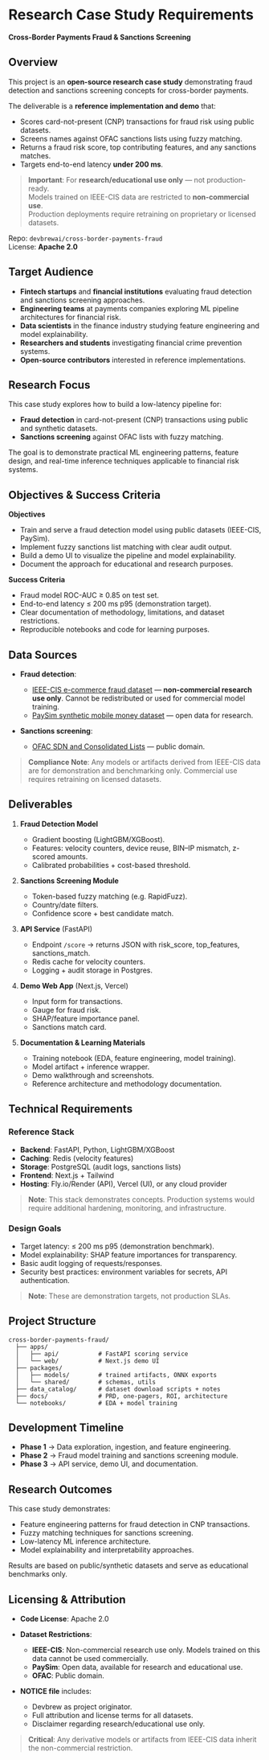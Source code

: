 # Research Case Study Requirements

**Cross-Border Payments Fraud & Sanctions Screening**

## Overview

This project is an **open-source research case study** demonstrating fraud detection and sanctions screening concepts for cross-border payments.

The deliverable is a **reference implementation and demo** that:

- Scores card-not-present (CNP) transactions for fraud risk using public datasets.
- Screens names against OFAC sanctions lists using fuzzy matching.
- Returns a fraud risk score, top contributing features, and any sanctions matches.
- Targets end-to-end latency **under 200 ms**.

> **Important**: For **research/educational use only** — not production-ready.  
> Models trained on IEEE-CIS data are restricted to **non-commercial use**.  
> Production deployments require retraining on proprietary or licensed datasets.

Repo: `devbrewai/cross-border-payments-fraud`  
License: **Apache 2.0**

## Target Audience

- **Fintech startups** and **financial institutions** evaluating fraud detection and sanctions screening approaches.
- **Engineering teams** at payments companies exploring ML pipeline architectures for financial risk.
- **Data scientists** in the finance industry studying feature engineering and model explainability.
- **Researchers and students** investigating financial crime prevention systems.
- **Open-source contributors** interested in reference implementations.

## Research Focus

This case study explores how to build a low-latency pipeline for:

- **Fraud detection** in card-not-present (CNP) transactions using public and synthetic datasets.
- **Sanctions screening** against OFAC lists with fuzzy matching.

The goal is to demonstrate practical ML engineering patterns, feature design, and real-time inference techniques applicable to financial risk systems.

## Objectives & Success Criteria

**Objectives**

- Train and serve a fraud detection model using public datasets (IEEE-CIS, PaySim).
- Implement fuzzy sanctions list matching with clear audit output.
- Build a demo UI to visualize the pipeline and model explainability.
- Document the approach for educational and research purposes.

**Success Criteria**

- Fraud model ROC-AUC ≥ 0.85 on test set.
- End-to-end latency ≤ 200 ms p95 (demonstration target).
- Clear documentation of methodology, limitations, and dataset restrictions.
- Reproducible notebooks and code for learning purposes.

## Data Sources

- **Fraud detection**:

  - [IEEE-CIS e-commerce fraud dataset](https://www.kaggle.com/c/ieee-fraud-detection) — **non-commercial research use only**. Cannot be redistributed or used for commercial model training.
  - [PaySim synthetic mobile money dataset](https://www.kaggle.com/ntnu-testimon/paysim1) — open data for research.

- **Sanctions screening**:
  - [OFAC SDN and Consolidated Lists](https://sanctionslist.ofac.treas.gov/Home) — public domain.

> **Compliance Note**: Any models or artifacts derived from IEEE-CIS data are for demonstration and benchmarking only. Commercial use requires retraining on licensed datasets.

## Deliverables

1. **Fraud Detection Model**

   - Gradient boosting (LightGBM/XGBoost).
   - Features: velocity counters, device reuse, BIN–IP mismatch, z-scored amounts.
   - Calibrated probabilities + cost-based threshold.

2. **Sanctions Screening Module**

   - Token-based fuzzy matching (e.g. RapidFuzz).
   - Country/date filters.
   - Confidence score + best candidate match.

3. **API Service** (FastAPI)

   - Endpoint `/score` → returns JSON with risk_score, top_features, sanctions_match.
   - Redis cache for velocity counters.
   - Logging + audit storage in Postgres.

4. **Demo Web App** (Next.js, Vercel)

   - Input form for transactions.
   - Gauge for fraud risk.
   - SHAP/feature importance panel.
   - Sanctions match card.

5. **Documentation & Learning Materials**
   - Training notebook (EDA, feature engineering, model training).
   - Model artifact + inference wrapper.
   - Demo walkthrough and screenshots.
   - Reference architecture and methodology documentation.

## Technical Requirements

### Reference Stack

- **Backend**: FastAPI, Python, LightGBM/XGBoost
- **Caching**: Redis (velocity features)
- **Storage**: PostgreSQL (audit logs, sanctions lists)
- **Frontend**: Next.js + Tailwind
- **Hosting**: Fly.io/Render (API), Vercel (UI), or any cloud provider

> **Note**: This stack demonstrates concepts. Production systems would require additional hardening, monitoring, and infrastructure.

### Design Goals

- Target latency: ≤ 200 ms p95 (demonstration benchmark).
- Model explainability: SHAP feature importances for transparency.
- Basic audit logging of requests/responses.
- Security best practices: environment variables for secrets, API authentication.

> **Note**: These are demonstration targets, not production SLAs.

## Project Structure

```
cross-border-payments-fraud/
  ├── apps/
  │   ├── api/           # FastAPI scoring service
  │   └── web/           # Next.js demo UI
  ├── packages/
  │   ├── models/        # trained artifacts, ONNX exports
  │   └── shared/        # schemas, utils
  ├── data_catalog/      # dataset download scripts + notes
  ├── docs/              # PRD, one-pagers, ROI, architecture
  └── notebooks/         # EDA + model training
```

## Development Timeline

- **Phase 1** → Data exploration, ingestion, and feature engineering.
- **Phase 2** → Fraud model training and sanctions screening module.
- **Phase 3** → API service, demo UI, and documentation.

## Research Outcomes

This case study demonstrates:

- Feature engineering patterns for fraud detection in CNP transactions.
- Fuzzy matching techniques for sanctions screening.
- Low-latency ML inference architecture.
- Model explainability and interpretability approaches.

Results are based on public/synthetic datasets and serve as educational benchmarks only.

## Licensing & Attribution

- **Code License**: Apache 2.0
- **Dataset Restrictions**:

  - **IEEE-CIS**: Non-commercial research use only. Models trained on this data cannot be used commercially.
  - **PaySim**: Open data, available for research and educational use.
  - **OFAC**: Public domain.

- **NOTICE file** includes:
  - Devbrew as project originator.
  - Full attribution and license terms for all datasets.
  - Disclaimer regarding research/educational use only.

> **Critical**: Any derivative models or artifacts from IEEE-CIS data inherit the non-commercial restriction.
